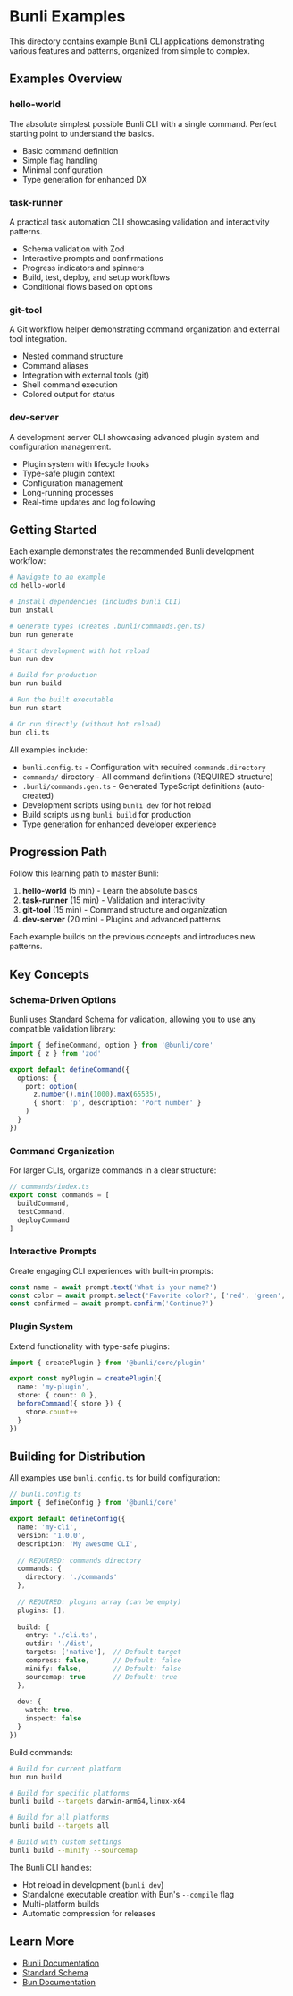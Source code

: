 # Bunli Examples

This directory contains example Bunli CLI applications demonstrating various features and patterns, organized from simple to complex.

## Examples Overview

### hello-world
The absolute simplest possible Bunli CLI with a single command. Perfect starting point to understand the basics.
- Basic command definition
- Simple flag handling
- Minimal configuration
- Type generation for enhanced DX

### task-runner
A practical task automation CLI showcasing validation and interactivity patterns.
- Schema validation with Zod
- Interactive prompts and confirmations
- Progress indicators and spinners
- Build, test, deploy, and setup workflows
- Conditional flows based on options

### git-tool
A Git workflow helper demonstrating command organization and external tool integration.
- Nested command structure
- Command aliases
- Integration with external tools (git)
- Shell command execution
- Colored output for status

### dev-server
A development server CLI showcasing advanced plugin system and configuration management.
- Plugin system with lifecycle hooks
- Type-safe plugin context
- Configuration management
- Long-running processes
- Real-time updates and log following

## Getting Started

Each example demonstrates the recommended Bunli development workflow:

```bash
# Navigate to an example
cd hello-world

# Install dependencies (includes bunli CLI)
bun install

# Generate types (creates .bunli/commands.gen.ts)
bun run generate

# Start development with hot reload
bun run dev

# Build for production
bun run build

# Run the built executable
bun run start

# Or run directly (without hot reload)
bun cli.ts
```

All examples include:
- `bunli.config.ts` - Configuration with required `commands.directory`
- `commands/` directory - All command definitions (REQUIRED structure)
- `.bunli/commands.gen.ts` - Generated TypeScript definitions (auto-created)
- Development scripts using `bunli dev` for hot reload
- Build scripts using `bunli build` for production
- Type generation for enhanced developer experience

## Progression Path

Follow this learning path to master Bunli:

1. **hello-world** (5 min) - Learn the absolute basics
2. **task-runner** (15 min) - Validation and interactivity
3. **git-tool** (15 min) - Command structure and organization
4. **dev-server** (20 min) - Plugins and advanced patterns

Each example builds on the previous concepts and introduces new patterns.

## Key Concepts

### Schema-Driven Options
Bunli uses Standard Schema for validation, allowing you to use any compatible validation library:

```typescript
import { defineCommand, option } from '@bunli/core'
import { z } from 'zod'

export default defineCommand({
  options: {
    port: option(
      z.number().min(1000).max(65535),
      { short: 'p', description: 'Port number' }
    )
  }
})
```

### Command Organization
For larger CLIs, organize commands in a clear structure:

```typescript
// commands/index.ts
export const commands = [
  buildCommand,
  testCommand,
  deployCommand
]
```

### Interactive Prompts
Create engaging CLI experiences with built-in prompts:

```typescript
const name = await prompt.text('What is your name?')
const color = await prompt.select('Favorite color?', ['red', 'green', 'blue'])
const confirmed = await prompt.confirm('Continue?')
```

### Plugin System
Extend functionality with type-safe plugins:

```typescript
import { createPlugin } from '@bunli/core/plugin'

export const myPlugin = createPlugin({
  name: 'my-plugin',
  store: { count: 0 },
  beforeCommand({ store }) {
    store.count++
  }
})
```

## Building for Distribution

All examples use `bunli.config.ts` for build configuration:

```typescript
// bunli.config.ts
import { defineConfig } from '@bunli/core'

export default defineConfig({
  name: 'my-cli',
  version: '1.0.0',
  description: 'My awesome CLI',
  
  // REQUIRED: commands directory
  commands: {
    directory: './commands'
  },
  
  // REQUIRED: plugins array (can be empty)
  plugins: [],
  
  build: {
    entry: './cli.ts',
    outdir: './dist',
    targets: ['native'],  // Default target
    compress: false,      // Default: false
    minify: false,        // Default: false
    sourcemap: true       // Default: true
  },
  
  dev: {
    watch: true,
    inspect: false
  }
})
```

Build commands:
```bash
# Build for current platform
bun run build

# Build for specific platforms
bunli build --targets darwin-arm64,linux-x64

# Build for all platforms
bunli build --targets all

# Build with custom settings
bunli build --minify --sourcemap
```

The Bunli CLI handles:
- Hot reload in development (`bunli dev`)
- Standalone executable creation with Bun's `--compile` flag
- Multi-platform builds
- Automatic compression for releases

## Learn More

- [Bunli Documentation](https://bunli.dev)
- [Standard Schema](https://github.com/standard-schema/standard-schema)
- [Bun Documentation](https://bun.sh)